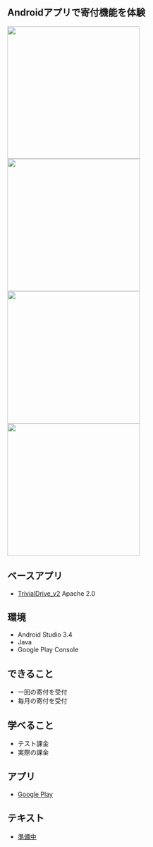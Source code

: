 ## Androidアプリで寄付機能を体験

<p><img src="http://s3-ap-northeast-1.amazonaws.com/mash-jp/production/uploads/15101/1295eb0b2b05f560085e1c8566c73cb0b37cb0a3.15167.desktop.jpg" height="300px"><img src="https://s3-ap-northeast-1.amazonaws.com/mash-jp/production/uploads/15101/a8719af6f0bece7357b4da960b9a8e1169b10d74.15168.desktop.jpg" height="300px"><img src="https://s3-ap-northeast-1.amazonaws.com/mash-jp/production/uploads/15101/e4289ac4805804fe0e7a3d09e59b90ccd3763d36.15169.desktop.jpg" height="300px"><img src="https://s3-ap-northeast-1.amazonaws.com/mash-jp/production/uploads/15101/8187b2f4561c93b756ac3e972f2fd65269bf8781.15170.desktop.jpg" height="300px"></p>

## ベースアプリ

+ [TrivialDrive_v2](https://github.com/googlesamples/android-play-billing/tree/master/TrivialDrive_v2)  Apache 2.0

## 環境

+ Android Studio 3.4
+ Java
+ Google Play Console

## できること

+ 一回の寄付を受付
+ 毎月の寄付を受付

## 学べること

+ テスト課金
+ 実際の課金

## アプリ

+ [Google Play](https://play.google.com/store/apps/details?id=com.oshimamasara.donate001)

## テキスト

+ [準備中](https://blog.codecamp.jp)


